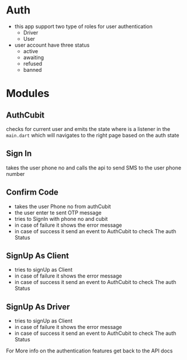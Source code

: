# Auth

- this app support two type of roles for user authentication
  - Driver
  - User
- user account have three status
  - active
  - awaiting
  - refused
  - banned

# Modules

## AuthCubit

checks for current user and emits the state where is a listener in the `main.dart` which will navigates to the right page based on the auth state

## Sign In

takes the user phone no and calls the api to send SMS to the user phone number

## Confirm Code

- takes the user Phone no from authCubit
- the user enter te sent OTP message
- tries to SignIn with phone no and cubit
- in case of failure it shows the error message
- in case of success it send an event to AuthCubit to check The auth Status

## SignUp As Client

- tries to signUp as Client
- in case of failure it shows the error message
- in case of success it send an event to AuthCubit to check The auth Status

## SignUp As Driver

- tries to signUp as Client
- in case of failure it shows the error message
- in case of success it send an event to AuthCubit to check The auth Status

For More info on the authentication features get back to the API docs
